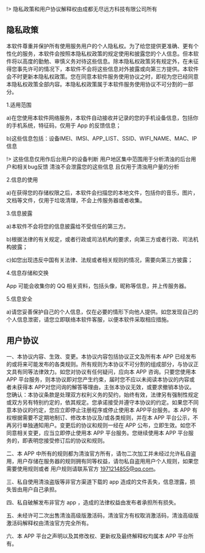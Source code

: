 !> 隐私政策和用户协议解释权由成都无尽远方科技有限公司所有

## 隐私政策

本软件尊重并保护所有使用服务用户的个人隐私权。为了给您提供更准确、更有个性化的服务，本软件会按照本隐私权政策的规定使用和披露您的个人信息。但本软件将以高度的勤勉、审慎义务对待这些信息。除本隐私权政策另有规定外，在未征得您事先许可的情况下，本软件不会将这些信息对外披露或向第三方提供。本软件会不时更新本隐私权政策。您在同意本软件服务使用协议之时，即视为您已经同意本隐私权政策全部内容。本隐私权政策属于本软件服务使用协议不可分割的一部分。

1.适用范围

a)在您使用本软件网络服务，本软件自动接收并记录的您的手机设备信息，包括你的手机系统，特征码，仅用于 App 的反馈信息；

b)这些信息包括：设备IMEI、IMSI、APP_LIST、SSID、WIFI_NAME、MAC、IP 信息 

!> 这些信息仅用作后台用户的设备判断 用户地区集中范围用于分析清浊的后台用户和相关bug反馈 清浊不会泄露您的这些信息 且仅用于清浊用户量的分析

2.信息的使用

a)在获得您的存储权限之后，本软件会扫描您的本地文件，包括你的音乐，图片，文档等文件，仅用于垃圾清理，不会上传服务器或者收集。

3.信息披露

a)本软件不会将您的信息披露给不受信任的第三方。

b)根据法律的有关规定，或者行政或司法机构的要求，向第三方或者行政、司法机构披露；

c)如您出现违反中国有关法律、法规或者相关规则的情况，需要向第三方披露；

4.信息存储和交换

App 可能会收集你的 QQ 相关资料，包括头像，昵称等信息，并上传服务器。

5.信息安全

a)请您妥善保护自己的个人信息，仅在必要的情形下向他人提供。如您发现自己的个人信息泄密，请您立即联络本软件客服，以便本软件采取相应措施。

## 用户协议

一、本协议内容、生效、变更。本协议内容包括协议正文及所有本 APP 已经发布的或将来可能发布的各类规则。所有规则为本协议不可分割的组成部分，与协议正文具有同等法律效力。如您对协议有任何疑问，应向本 APP 咨询。只要您使用本 APP 平台服务，则本协议即对您产生约束，届时您不应以未阅读本协议的内容或者未获得本 APP对您问询的解答等理由，主张本协议无效，或要求撤销本协议。您确认：本协议条款是处理双方权利义务的契约，始终有效，法律另有强制性规定或双方另有特别约定的，依其规定。您承诺接受并遵守本协议的约定。如果您不同意本协议的约定，您应立即停止注册程序或停止使用本 APP平台服务。本 APP 有权根据需要不定期地制订、修改本协议及/或各类规则，并在本 APP 平台公示，不再另行单独通知用户。变更后的协议和规则一经在 APP 公布，立即生效。如您不同意相关变更，应当立即停止使用本 APP 平台服务。您继续使用本 APP 平台服务的，即表明您接受修订后的协议和规则。

二、本 APP 中所有的规则都为清浊官方所有，请勿二次加工并未经过允许私自盗用，用户存储在服务器的规则拥有同等权益，请勿私自盗用用户个人规则，如果您需要使用规则或者 用户规则请联系官方 1971214855@qq.com。

三、私自使用清浊盗版等非官方渠道下载的 app 造成的文件丢失，信息泄露，损失皆由用户自己承担。

四、私自破解发布非官方 app ，造成的法律权益由发布者承担所有损失。

五、未经许可二次出售清浊高级版激活码，清浊官方有权取消激活码，清浊高级版激活码解释权由清浊官方完全所有。

六、本 APP 平台之声明以及其修改权、更新权及最终解释权均属本 APP 平台所有。
